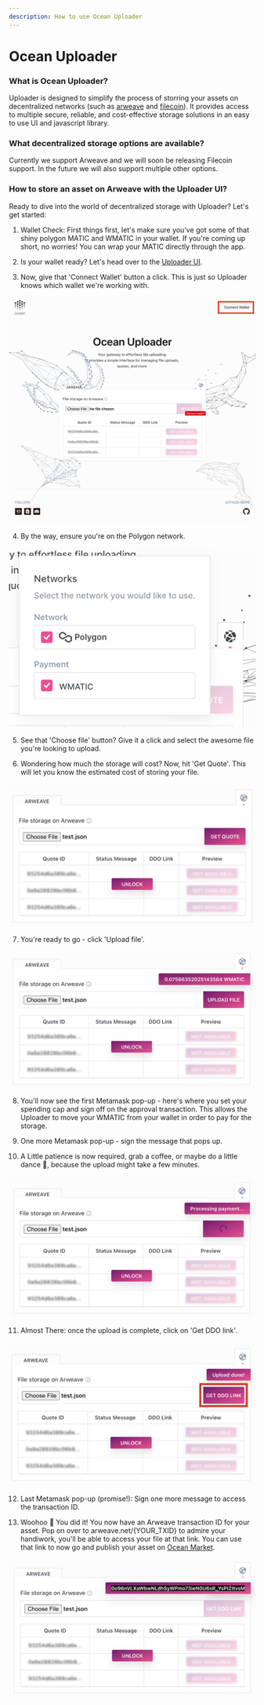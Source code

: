 ```yaml
---
description: How to use Ocean Uploader
---
```


# Ocean Uploader

### What is Ocean Uploader? 

Uploader is designed to simplify the process of storring your assets on decentralized networks (such as [arweave](https://www.arweave.org/) and [filecoin](https://filecoin.io/)). It provides access to multiple secure, reliable, and cost-effective storage solutions in an easy to use UI and javascript library.

### What decentralized storage options are available?

Currently we support Arweave and we will soon be releasing Filecoin support. In the future we will also support multiple other options. 

### How to store an asset on Arweave with the Uploader UI? 

Ready to dive into the world of decentralized storage with Uploader? Let's get started:

1. Wallet Check: First things first, let's make sure you've got some of that shiny polygon MATIC and WMATIC in your wallet. If you're coming up short, no worries! You can wrap your MATIC directly through the app.

2. Is your wallet ready? Let's head over to the [Uploader UI](https://uploader.oceanprotocol.com/).

3. Now, give that 'Connect Wallet' button a click. This is just so Uploader knows which wallet we're working with.

![Screenshot of Uploader UI connect wallet button](../../.gitbook/assets/hosting/uploader-ui-connect.png)

4. By the way, ensure you're on the Polygon network.

![Screenshot of Uploader UI network selection](../../.gitbook/assets/hosting/uploader-ui-network.png)

5. See that 'Choose file' button? Give it a click and select the awesome file you're looking to upload.

6. Wondering how much the storage will cost? Now, hit 'Get Quote'. This will let you know the estimated cost of storing your file. 

![Screenshot of Uploader UI get quote button](../../.gitbook/assets/hosting/uploader-ui-get-quote.png)

7. You're ready to go - click 'Upload file'.

![Screenshot of Uploader UI upload button](../../.gitbook/assets/hosting/uploader-ui-upload.png)

8. You'll now see the first Metamask pop-up - here's where you set your spending cap and sign off on the approval transaction. This allows the Uploader to move your WMATIC from your wallet in order to pay for the storage.

9. One more Metamask pop-up - sign the message that pops up.

10. A Little patience is now required, grab a coffee, or maybe do a little dance 🕺, because the upload might take a few minutes.

![Screenshot of Uploader UI waiting for upload](../../.gitbook/assets/hosting/uploader-ui-wait.png)

11. Almost There: once the upload is complete, click on 'Get DDO link'.

![Screenshot of Uploader UI 'Get DDO link' button](../../.gitbook/assets/hosting/uploader-ui-get-ddo-link.png)

12. Last Metamask pop-up (promise!): Sign one more message to access the transaction ID.

13. Woohoo 🎉 You did it! You now have an Arweave transaction ID for your asset. Pop on over to arweave.net/{YOUR_TXID} to admire your handiwork, you'll be able to access your file at that link. You can use that link to now go and publish your asset on [Ocean Market](../../developers/uploader/uploader-ui-marketplace.md). 

![Screenshot of Uploader UI 'Get DDO link' button](../../.gitbook/assets/hosting/uploader-ui-copy-ID.png)